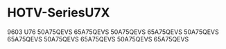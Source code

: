 # HOTV-SeriesU7X
9603 U76
 50A75QEVS 65A75QEVS 50A75QEVS 65A75QEVS 50A75QEVS 65A75QEVS 50A75QEVS 65A75QEVS 50A75QEVS 65A75QEVS